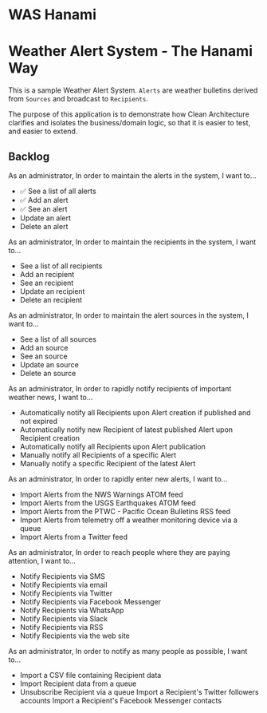 # WAS Hanami

# Weather Alert System - The Hanami Way

This is a sample Weather Alert System. `Alerts` are weather bulletins
derived from `Sources` and broadcast to `Recipients`.

The purpose of this application is to demonstrate how Clean Architecture
clarifies and isolates the business/domain logic, so that it is easier
to test, and easier to extend.

## Backlog

As an administrator,
In order to maintain the alerts in the system,
I want to...

* ✅ See a list of all alerts
* ✅ Add an alert
* ✅ See an alert
* Update an alert
* Delete an alert

As an administrator,
In order to maintain the recipients in the system,
I want to...

* See a list of all recipients
* Add an recipient
* See an recipient
* Update an recipient
* Delete an recipient

As an administrator,
In order to maintain the alert sources in the system,
I want to...

* See a list of all sources
* Add an source
* See an source
* Update an source
* Delete an source

As an administrator,
In order to rapidly notify recipients of important weather news,
I want to...

* Automatically notify all Recipients upon Alert creation if published and not expired
* Automatically notify new Recipient of latest published Alert upon Recipient creation
* Automatically notify all Recipients upon Alert publication
* Manually notify all Recipients of a specific Alert
* Manually notify a specific Recipient of the latest Alert

As an administrator,
In order to rapidly enter new alerts,
I want to...

* Import Alerts from the NWS Warnings ATOM feed
* Import Alerts from the USGS Earthquakes ATOM feed
* Import Alerts from the PTWC - Pacific Ocean Bulletins RSS feed
* Import Alerts from telemetry off a weather monitoring device via a queue
* Import Alerts from a Twitter feed

As an administrator,
In order to reach people where they are paying attention,
I want to...

* Notify Recipients via SMS
* Notify Recipients via email
* Notify Recipients via Twitter
* Notify Recipients via Facebook Messenger
* Notify Recipients via WhatsApp
* Notify Recipients via Slack
* Notify Recipients via RSS
* Notify Recipients via the web site

As an administrator,
In order to notify as many people as possible,
I want to...

* Import a CSV file containing Recipient data
* Import Recipient data from a queue
* Unsubscribe Recipient via a queue
Import a Recipient's Twitter followers accounts
Import a Recipient's Facebook Messenger contacts